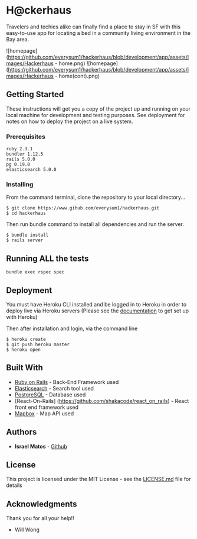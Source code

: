 # H@ckerhaus


Travelers and techies alike can finally find a place to stay in SF with this easy-to-use app for locating a bed in a community living environment in the Bay area.

![homepage](https://github.com/everysum1/hackerhaus/blob/development/app/assets/images/Hackerhaus - home.png)
![homepage](https://github.com/everysum1/hackerhaus/blob/development/app/assets/images/Hackerhaus - home(cont).png)

## Getting Started

These instructions will get you a copy of the project up and running on your local machine for development and testing purposes. See deployment for notes on how to deploy the project on a live system.

### Prerequisites

```
ruby 2.3.1
bundler 1.12.5
rails 5.0.0
pg 0.19.0
elasticsearch 5.0.0

```

### Installing
From the command terminal, clone the repository to your local directory...
```
$ git clone https://www.gihub.com/everysum1/hackerhaus.git
$ cd hackerhaus
```

Then run bundle command to install all dependencies and run the server.  

```
$ bundle install
$ rails server
```


## Running ALL the tests

```
bundle exec rspec spec
```

## Deployment

You must have Heroku CLI installed and be logged in to Heroku in order to deploy live via Heroku servers
(Please see the [documentation](https://devcenter.heroku.com) to get set up with Heroku)

Then after installation and login, via the command line
```
$ heroku create
$ git push heroku master
$ heroku open
```

## Built With

* [Ruby on Rails](http://api.rubyonrails.org/) -  Back-End Framework used
* [Elasticsearch](https://elastic.co) - Search tool used
* [PostgreSQL](https://www.postgresql.org/) - Database used
* [React-On-Rails] (https://github.com/shakacode/react_on_rails) - React front end framework used
* [Mapbox](https://www.mapbox.com) - Map API used

## Authors

* **Israel Matos** - [Github](https://github.com/everysum1)

## License

This project is licensed under the MIT License - see the [LICENSE.md](LICENSE.md) file for details

## Acknowledgments

Thank you for all your help!!
* Will Wong
